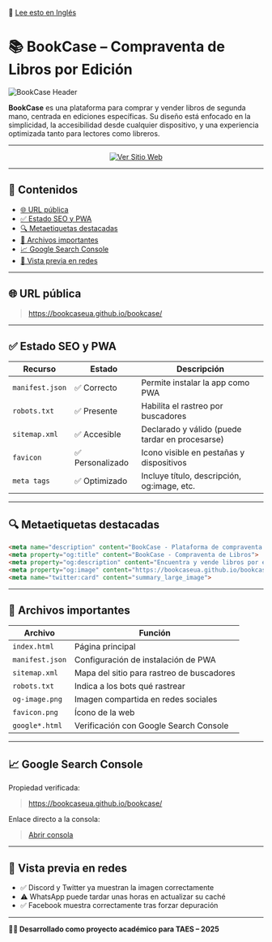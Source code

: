 📘 [Lee esto en Inglés](README.en.md)

# 📚 BookCase – Compraventa de Libros por Edición

![BookCase Header](https://bookcaseua.github.io/bookcase/og-image.png)

**BookCase** es una plataforma para comprar y vender libros de segunda mano, centrada en ediciones específicas. Su diseño está enfocado en la simplicidad, la accesibilidad desde cualquier dispositivo, y una experiencia optimizada tanto para lectores como libreros.

---

<p align="center">
  <a href="https://bookcaseua.github.io/bookcase/" target="_blank">
    <img src="https://img.shields.io/badge/Ver%20sitio-Web-blue?style=for-the-badge" alt="Ver Sitio Web">
  </a>
</p>

---

## 📑 Contenidos

- [🌐 URL pública](#-url-pública)
- [✅ Estado SEO y PWA](#-estado-seo-y-pwa)
- [🔍 Metaetiquetas destacadas](#-metaetiquetas-destacadas)
- [📄 Archivos importantes](#-archivos-importantes)
- [📈 Google Search Console](#-google-search-console)
- [📲 Vista previa en redes](#-vista-previa-en-redes)

---

## 🌐 URL pública
> https://bookcaseua.github.io/bookcase/

---

## ✅ Estado SEO y PWA

| Recurso            | Estado     | Descripción |
|--------------------|------------|-------------|
| `manifest.json`    | ✅ Correcto | Permite instalar la app como PWA |
| `robots.txt`       | ✅ Presente | Habilita el rastreo por buscadores |
| `sitemap.xml`      | ✅ Accesible | Declarado y válido (puede tardar en procesarse) |
| `favicon`          | ✅ Personalizado | Icono visible en pestañas y dispositivos |
| `meta tags`        | ✅ Optimizado | Incluye título, descripción, og:image, etc. |

---

## 🔍 Metaetiquetas destacadas

```html
<meta name="description" content="BookCase - Plataforma de compraventa de libros de segunda mano por edición.">
<meta property="og:title" content="BookCase - Compraventa de Libros">
<meta property="og:description" content="Encuentra y vende libros por edición. Simple, visual y para lectores de verdad.">
<meta property="og:image" content="https://bookcaseua.github.io/bookcase/og-image.png">
<meta name="twitter:card" content="summary_large_image">
```

---

## 📄 Archivos importantes

| Archivo                | Función                                   |
|------------------------|-------------------------------------------|
| `index.html`           | Página principal                          |
| `manifest.json`        | Configuración de instalación de PWA       |
| `sitemap.xml`          | Mapa del sitio para rastreo de buscadores |
| `robots.txt`           | Indica a los bots qué rastrear            |
| `og-image.png`         | Imagen compartida en redes sociales       |
| `favicon.png`          | Ícono de la web                           |
| `google*.html`         | Verificación con Google Search Console    |

---

## 📈 Google Search Console

Propiedad verificada:  
> https://bookcaseua.github.io/bookcase/

Enlace directo a la consola:  
> [Abrir consola](https://search.google.com/search-console?resource_id=https%3A%2F%2Fbookcaseua.github.io%2Fbookcase%2F)

---

## 📲 Vista previa en redes

- ✅ Discord y Twitter ya muestran la imagen correctamente
- ⚠️ WhatsApp puede tardar unas horas en actualizar su caché
- ✅ Facebook muestra correctamente tras forzar depuración

---

**🧑‍💻 Desarrollado como proyecto académico para TAES – 2025**